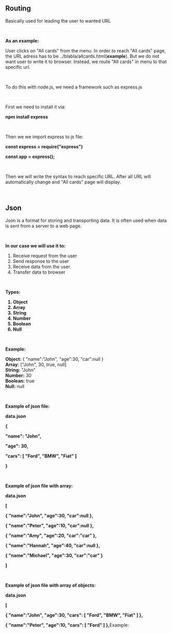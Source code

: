 <h2>Routing</h2>
<p>Basically used for leading the user to wanted URL</p>
<br>
<p><b>As an example:</b></p>
<p>
  User clicks on "All cards" from the menu. In order to reach "All cards" page, the URL
  adress has to be ../blabla/allcards.html(<b>example</b>). But we
  do not want user to write it to browser. Instead, we route "All cards" in menu
  to that specific url.
</p>
<br>
<p>To do this with node.js, we need a framework such as express.js</p>
<br />
<p>
    First we need to install it via: <br>
    <p> <b>npm install express</b> </p>
</p> <br>
<p>
    Then we we import express to js file: <br>
    <p><b>const express = require("express")</b></p>
    <p><b>const app = express();</b></p>
</p><br>
<p>Then we will write the syntax to reach specific URL. After all URL will automatically change and "All cards" page will display.</p>
<br>
<h2>Json</h2>
<p>Json is a format for storing and transporting data. It is often used when data is sent from a server to a web page.</p>
<br>
<p> <b>In our case we will use it to:</b>
    <ol>
        <li>Receive request from the user</li>
        <li>Send response to the user</li>
        <li>Receive data from the user</li>
        <li>Transfer data to browser</li>
    </ol>
</p>
<br>
<p><b>Types:
    <ol>
        <li>Object</li>
        <li>Array</li>
        <li>String</li>
        <li>Number</li>
        <li>Boolean</li>
        <li>Null</li>
    </ol>
</b></p>
<br>
<p>
    <b>Example:</b>
    <p>
        <b>Object:</b> { "name":"John", "age":30, "car":null } <br>
        <b>Array:</b> ["John", 30, true, null] <br>
        <b>String:</b> "John" <br>
        <b>Number:</b> 30 <br>
        <b>Boolean:</b> true <br>
        <b>Null:</b> null <br>
    </p>
</p>
<br>
<p><b>Example of json file:</b></p>
<p><b>data.json</b></p>
<p><b>{</b></p>
<p><b>    "name": "John",</b></p>
<p><b>    "age": 30,</b></p>
<p><b>    "cars": [ "Ford", "BMW", "Fiat" ]</b></p>
<p><b>}</b></p>
<br>
<p><b>Example of json file with array:</b></p>
<p><b>data.json</b></p>
<p><b>[</b></p>
<p><b>    { "name":"John", "age":30, "car":null },</b></p>
<p><b>    { "name":"Peter", "age":10, "car":null },</b></p>
<p><b>    { "name":"Amy", "age":20, "car":"car" },</b></p>
<p><b>    { "name":"Hannah", "age":40, "car":null },</b></p>
<p><b>    { "name":"Michael", "age":30, "car":"car" }</b></p>
<p><b>]</b></p>
<br>
<p><b>Example of json file with array of objects:</b></p>
<p><b>data.json</b></p>
<p><b>[</b></p>
<p><b>    { "name":"John", "age":30, "cars": [ "Ford", "BMW", "Fiat" ] },</b></p>
<p><b>    { "name":"Peter", "age":10, "cars": [ "Ford" ] },</b></   <b>Example:</b>
    <br>
    
</b></p>

